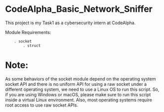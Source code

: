 # CodeAlpha_Basic_Network_Sniffer
This project is my Task1 as a cybersecurity intern at CodeAlpha. 

Module Requirements: 

		. socket
            . struct


# Note:
As some behaviors of the socket module depend on the operating system socket API and there is no
uniform API for using a raw socket under a different operating system, we need to use a Linux OS to
run this script. So, if you are using Windows or macOS, please make sure to run this script inside a
virtual Linux environment. Also, most operating systems require root access to use raw socket APIs.
